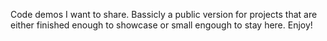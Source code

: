 Code demos I want to share. Bassicly a public version for projects that are either finished enough to showcase or small engough to stay here. Enjoy!
